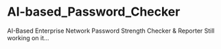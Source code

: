 # AI-based_Password_Checker
AI-Based Enterprise Network Password Strength Checker &amp; Reporter
Still working on it...
